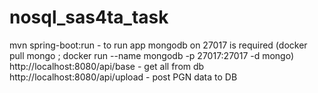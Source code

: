 # nosql_sas4ta_task

mvn spring-boot:run - to run app
mongodb on 27017 is required (docker pull mongo ; docker run --name mongodb -p 27017:27017 -d mongo)
http://localhost:8080/api/base - get all from db
http://localhost:8080/api/upload - post PGN data to DB
